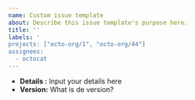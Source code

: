 ```yaml
---
name: Custom issue template
about: Describe this issue template's purpose here.
title: ''
labels: '
projects: ["octo-org/1", "octo-org/44"]
assignees:
  - octocat
---
```


- **Details :** Input your details here
- **Version:** What is de version?
